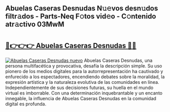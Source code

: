 ## Abuelas Caseras Desnudas N𝚞𝚎vos desn𝚞dos filtr𝚊dos - Parts-Neq F𝚘tos vid𝚎o - C𝚘ntenido atr𝚊ctivo 03MwM

# <h2><a href="http://mb4yw6k.tromn.icu/?c=Abuelas+Caseras+Desnudas">🔗👉👉👉 Abuelas Caseras Desnudas 🔗🔗</a></h2>

[![Abuelas Caseras Desnudas nuevo](https://i.imgur.com/pEAQMta.gif)](http://mb4yw6k.tromn.icu/?c=Abuelas+Caseras+Desnudas)
Abuelas Caseras Desnudas, una persona multifacética y provocativa, desafía la descripción simple. Su uso pionero de los medios digitales para la autorrepresentación ha cautivado y enfurecido a los espectadores, encendiendo debates sobre la moralidad, la expresión artística y la naturaleza evolutiva de las comunidades en línea. Independientemente de sus decisiones futuras, su huella en el mundo virtual es imborrable. Con una determinación inquebrantable y un encanto innegable, la influencia de Abuelas Caseras Desnudas en la comunidad digital es profunda.
